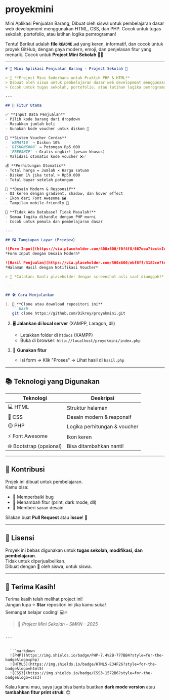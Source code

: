 # proyekmini
 Mini Aplikasi Penjualan Barang, Dibuat oleh siswa untuk pembelajaran dasar web development menggunakan HTML, CSS, dan PHP. Cocok untuk tugas sekolah, portofolio, atau latihan logika pemrograman!


Tentu! Berikut adalah **file `README.md`** yang keren, informatif, dan cocok untuk proyek GitHub, dengan gaya modern, emoji, dan penjelasan fitur yang menarik. Cocok untuk **Project Mini Sekolah** 🎒✨

---

```markdown
# 🛒 Mini Aplikasi Penjualan Barang - Project Sekolah 🎒

> 🌟 **Project Mini Sederhana untuk Praktik PHP & HTML**  
> Dibuat oleh siswa untuk pembelajaran dasar web development menggunakan **HTML, CSS, dan PHP**.  
> Cocok untuk tugas sekolah, portofolio, atau latihan logika pemrograman!

---

## 🎯 Fitur Utama

✅ **Input Data Penjualan**  
- Pilih kode barang dari dropdown  
- Masukkan jumlah beli  
- Gunakan kode voucher untuk diskon 🎁

🎁 **Sistem Voucher Cerdas**  
- `HEMAT10` → Diskon 10%  
- `DISKON5000` → Potongan Rp5.000  
- `FREESHIP` → Gratis ongkir! (pesan khusus)  
- Validasi otomatis kode voucher ❌✅

💰 **Perhitungan Otomatis**  
- Total harga = Jumlah × Harga satuan  
- Diskon 1% jika total > Rp50.000  
- Total bayar setelah potongan

🎨 **Desain Modern & Responsif**  
- UI keren dengan gradient, shadow, dan hover effect  
- Ikon dari Font Awesome 🖼️  
- Tampilan mobile-friendly 📱

🚀 **Tidak Ada Database? Tidak Masalah!**  
- Semua logika dihandle dengan PHP murni  
- Cocok untuk pemula dan pembelajaran dasar

---

## 🖼️ Tangkapan Layar (Preview)

![Form Input](https://via.placeholder.com/400x600/f0f4f8/667eea?text=Input+Form+%7C+Mini+Penjualan)  
*Form Input dengan Desain Modern*

![Hasil Penjualan](https://via.placeholder.com/500x600/ebf8ff/3182ce?text=Hasil+Penjualan+%7C+Total+Bayar)  
*Halaman Hasil dengan Notifikasi Voucher*

> 🔖 *Catatan: Ganti placeholder dengan screenshot asli saat diunggah!*

---

## 🛠️ Cara Menjalankan

1. 🔽 **Clone atau download repositori ini**
   ```bash
   git clone https://github.com/Dikrey/proyekmini.git
   ```

2. 🖥️ **Jalankan di local server** (XAMPP, Laragon, dll)  
   - Letakkan folder di `htdocs` (XAMPP)  
   - Buka di browser: `http://localhost/proyekmini/index.php`

3. 🚀 **Gunakan fitur**
   - Isi form → Klik "Proses" → Lihat hasil di `hasil.php`

---

## 📚 Teknologi yang Digunakan

| Teknologi | Deskripsi |
|----------|----------|
| 💻 HTML | Struktur halaman |
| 🎨 CSS | Desain modern & responsif |
| 🟡 PHP | Logika perhitungan & voucher |
| ⚡ Font Awesome | Ikon keren |
| 🌐 Bootstrap (opsional) | Bisa ditambahkan nanti! |

---

## 🙌 Kontribusi

Projek ini dibuat untuk pembelajaran.  
Kamu bisa:  
- 🔧 Memperbaiki bug  
- 🌈 Menambah fitur (print, dark mode, dll)  
- 📝 Memberi saran desain  

Silakan buat **Pull Request** atau **Issue**! 💬

---

## 📄 Lisensi

Proyek ini bebas digunakan untuk **tugas sekolah, modifikasi, dan pembelajaran**.  
Tidak untuk diperjualbelikan.  
Dibuat dengan 💖 oleh siswa, untuk siswa.

---

## 🎉 Terima Kasih!

Terima kasih telah melihat project ini!  
Jangan lupa ⭐ **Star** repositori ini jika kamu suka!  
Semangat belajar coding! 💻🔥

> 🏫 *Project Mini Sekolah - SMKN - 2025*
```

---


  ```markdown
  ![PHP](https://img.shields.io/badge/PHP-7.4%2B-777BB4?style=for-the-badge&logo=php)
  ![HTML5](https://img.shields.io/badge/HTML5-E34F26?style=for-the-badge&logo=html5)
  ![CSS3](https://img.shields.io/badge/CSS3-1572B6?style=for-the-badge&logo=css3)
  ```

Kalau kamu mau, saya juga bisa bantu buatkan **dark mode version** atau **tambahkan fitur print struk**! 😊
